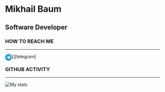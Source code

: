 # Mikhail Baum
## Software Developer

### HOW TO REACH ME
<hr>

[<img align="left" alt="codeSTACKr | Telegram" width="22px" src="https://raw.githubusercontent.com/github/explore/80688e429a7d4ef2fca1e82350fe8e3517d3494d/topics/telegram/telegram.png" />][telegram]

### GITHUB ACTIVITY
<hr>

![My stats](https://github-readme-stats.vercel.app/api?username=meeba-nc&show_icons=true&count_private=true)
